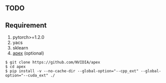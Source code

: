 ## TODO

## Requirement
1. pytorch>=1.2.0
2. yacs
3. sklearn
4. [apex](https://github.com/NVIDIA/apex) (optional)
````
$ git clone https://github.com/NVIDIA/apex
$ cd apex
$ pip install -v --no-cache-dir --global-option="--cpp_ext" --global-option="--cuda_ext" ./
````
